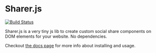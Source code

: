 Sharer.js
=========

[![Build Status](https://travis-ci.org/ellisonleao/sharer.js.svg?branch=master)](https://travis-ci.org/ellisonleao/sharer.js)

Sharer.js is a very tiny js lib to create custom social share components on DOM elements for your website. No dependencies.

Checkout [the docs page](https://ellisonleao.github.io/sharer.js/) for more info about installing and usage.
